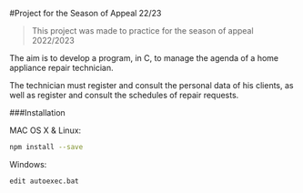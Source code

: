 #Project for the Season of Appeal 22/23


>This project was made to practice for the season of appeal 2022/2023



The aim is to develop a program, in C, to manage the agenda of a home appliance repair technician.


The technician must register and consult the personal data of his clients, as well as register and consult the schedules of repair requests.

###Installation

MAC OS X & Linux:
```sh
npm install --save
````
Windows:
```sh
edit autoexec.bat
```